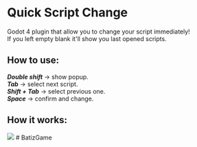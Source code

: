 # Quick Script Change
Godot 4 plugin that allow you to change your script immediately!  
If you left empty blank it'll show you last opened scripts.

## How to use:
***Double shift*** -> show popup.  
***Tab*** -> select next script.  
***Shift + Tab*** -> select previous one.  
***Space*** -> confirm and change.  

## How it works:
![](https://github.com/Disablak/quick_script_change/blob/main/how%20it%20works.gif)
#   B a t i z G a m e  
 